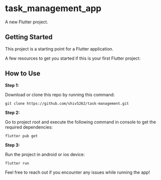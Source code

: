 # task_management_app

A new Flutter project.

## Getting Started

This project is a starting point for a Flutter application.

A few resources to get you started if this is your first Flutter project:

## How to Use 

**Step 1:**

Download or clone this repo by running this command:

```
git clone https://github.com/shiv5262/task-management.git
```

**Step 2:**

Go to project root and execute the following command in console to get the required dependencies: 

```
flutter pub get 
```


**Step 3:**

Run the project in android or ios device: 

```
flutter run 
```


Feel free to reach out if you encounter any issues while running the app! 